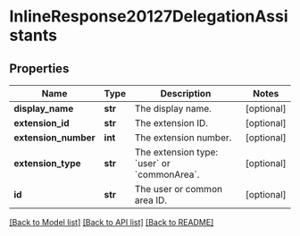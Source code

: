 # InlineResponse20127DelegationAssistants

## Properties
Name | Type | Description | Notes
------------ | ------------- | ------------- | -------------
**display_name** | **str** | The display name. | [optional] 
**extension_id** | **str** | The extension ID. | [optional] 
**extension_number** | **int** | The extension number. | [optional] 
**extension_type** | **str** | The extension type: &#x60;user&#x60; or &#x60;commonArea&#x60;. | [optional] 
**id** | **str** | The user or common area ID. | [optional] 

[[Back to Model list]](../README.md#documentation-for-models) [[Back to API list]](../README.md#documentation-for-api-endpoints) [[Back to README]](../README.md)

